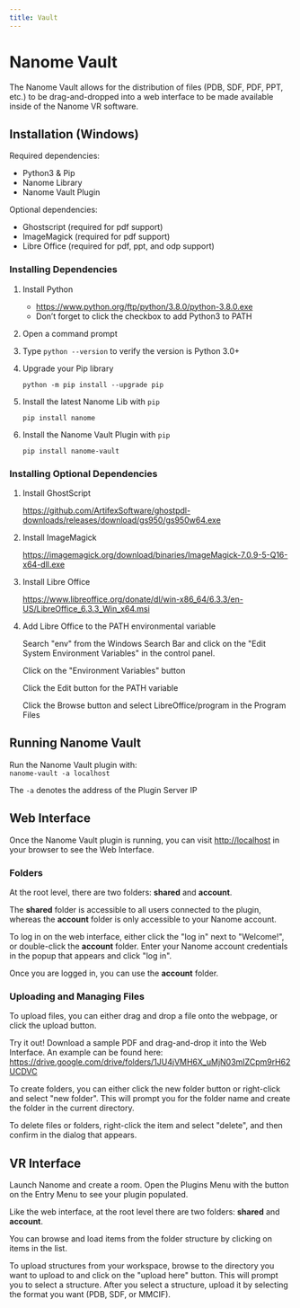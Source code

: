 ```yaml
---
title: Vault
---
```


# Nanome Vault

The Nanome Vault allows for the distribution of files (PDB, SDF, PDF, PPT, etc.) to be drag-and-dropped into a web interface to be made available inside of the Nanome VR software.

## Installation (Windows)

Required dependencies:

- Python3 & Pip
- Nanome Library
- Nanome Vault Plugin

Optional dependencies:

- Ghostscript (required for pdf support)
- ImageMagick (required for pdf support)
- Libre Office (required for pdf, ppt, and odp support)

### Installing Dependencies

1. Install Python

   - <https://www.python.org/ftp/python/3.8.0/python-3.8.0.exe>
   - Don’t forget to click the checkbox to add Python3 to PATH

2. Open a command prompt

3. Type `python --version` to verify the version is Python 3.0+

4. Upgrade your Pip library

   `python -m pip install --upgrade pip`

5. Install the latest Nanome Lib with `pip`

   `pip install nanome`

6. Install the Nanome Vault Plugin with `pip`

   `pip install nanome-vault`

### Installing Optional Dependencies

<toggle-section>

1. Install GhostScript

   <https://github.com/ArtifexSoftware/ghostpdl-downloads/releases/download/gs950/gs950w64.exe>

2. Install ImageMagick

   <https://imagemagick.org/download/binaries/ImageMagick-7.0.9-5-Q16-x64-dll.exe>

3. Install Libre Office

   <https://www.libreoffice.org/donate/dl/win-x86_64/6.3.3/en-US/LibreOffice_6.3.3_Win_x64.msi>

4. Add Libre Office to the PATH environmental variable

   Search "env" from the Windows Search Bar and click on the "Edit System Environment Variables" in the control panel.

   <vimg src="plugins-page/search_env.png" />

   Click on the "Environment Variables" button

   <vimg src="plugins-page/find_env.png" />

   Click the Edit button for the PATH variable

   <vimg src="plugins-page/edit_path.png" />

   Click the Browse button and select LibreOffice/program in the Program Files

   <vimg src="plugins-page/browse_path.png" />

</toggle-section>

## Running Nanome Vault

Run the Nanome Vault plugin with:\
`nanome-vault -a localhost`

The `-a` denotes the address of the Plugin Server IP

<vimg src="plugins-page/running_plugin.png" />

## Web Interface

Once the Nanome Vault plugin is running, you can visit <http://localhost> in your browser to see the Web Interface.

<vimg src="plugins-page/nanome-vault/web.png" />

### Folders

At the root level, there are two folders: **shared** and **account**.

The **shared** folder is accessible to all users connected to the plugin, whereas the **account** folder is only accessible to your Nanome account.

To log in on the web interface, either click the "log in" next to "Welcome!", or double-click the **account** folder. Enter your Nanome account credentials in the popup that appears and click "log in".

<vimg src="plugins-page/nanome-vault/web-login.png" />

Once you are logged in, you can use the **account** folder.

<vimg src="plugins-page/nanome-vault/web-account.png" />

### Uploading and Managing Files

To upload files, you can either drag and drop a file onto the webpage, or click the upload button.

<vimg src="plugins-page/nanome-vault/web-upload.png" />

Try it out! Download a sample PDF and drag-and-drop it into the Web Interface. An example can be found here:\
<https://drive.google.com/drive/folders/1JU4jVMH6X_uMjN03mIZCpm9rH62UCDVC>

To create folders, you can either click the new folder button or right-click and select "new folder". This will prompt you for the folder name and create the folder in the current directory.

To delete files or folders, right-click the item and select "delete", and then confirm in the dialog that appears.

## VR Interface

Launch Nanome and create a room. Open the Plugins Menu with the button on the Entry Menu to see your plugin populated.

<vimg src="plugins-page/nanome-vault/plugin-list.png" />

Like the web interface, at the root level there are two folders: **shared** and **account**.

<vimg src="plugins-page/nanome-vault/plugin.png" />

You can browse and load items from the folder structure by clicking on items in the list.

<vimg src="plugins-page/nanome-vault/plugin-shared.png" />

To upload structures from your workspace, browse to the directory you want to upload to and click on the "upload here" button. This will prompt you to select a structure. After you select a structure, upload it by selecting the format you want (PDB, SDF, or MMCIF).
